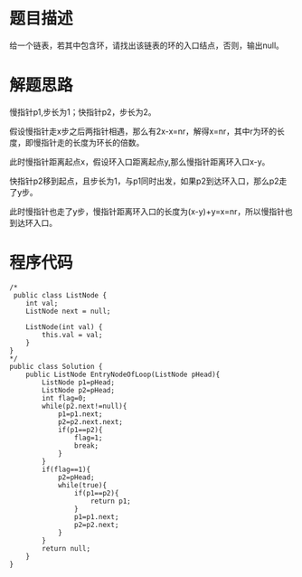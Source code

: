 # 题目描述
给一个链表，若其中包含环，请找出该链表的环的入口结点，否则，输出null。
# 解题思路
慢指针p1,步长为1；快指针p2，步长为2。

假设慢指针走x步之后两指针相遇，那么有2x-x=nr，解得x=nr，其中r为环的长度，即慢指针走的长度为环长的倍数。

此时慢指针距离起点x，假设环入口距离起点y,那么慢指针距离环入口x-y。

快指针p2移到起点，且步长为1，与p1同时出发，如果p2到达环入口，那么p2走了y步。

此时慢指针也走了y步，慢指针距离环入口的长度为(x-y)+y=x=nr，所以慢指针也到达环入口。

# 程序代码
```
/*
 public class ListNode {
    int val;
    ListNode next = null;

    ListNode(int val) {
        this.val = val;
    }
}
*/
public class Solution {
    public ListNode EntryNodeOfLoop(ListNode pHead){
        ListNode p1=pHead;
        ListNode p2=pHead;
        int flag=0;
        while(p2.next!=null){
            p1=p1.next;
            p2=p2.next.next;
            if(p1==p2){
                flag=1;
                break;
            }
        }
        if(flag==1){
            p2=pHead;
            while(true){
                if(p1==p2){
                    return p1;
                }
                p1=p1.next;
                p2=p2.next;
            }
        }
        return null;
    }
}
```
